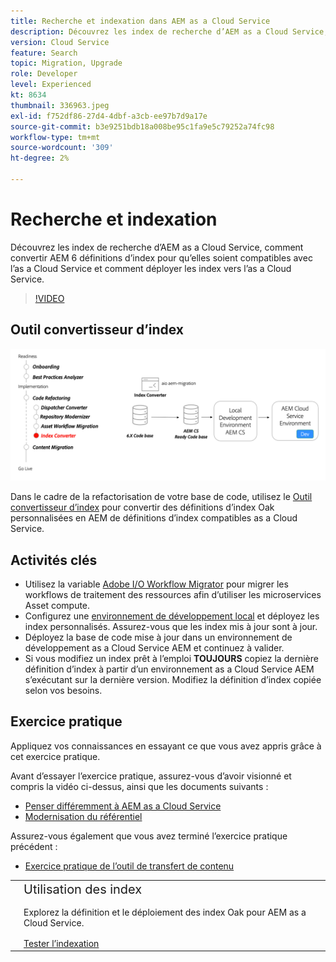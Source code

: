 ```yaml
---
title: Recherche et indexation dans AEM as a Cloud Service
description: Découvrez les index de recherche d’AEM as a Cloud Service, comment convertir AEM définitions d’index 6 et comment déployer des index.
version: Cloud Service
feature: Search
topic: Migration, Upgrade
role: Developer
level: Experienced
kt: 8634
thumbnail: 336963.jpeg
exl-id: f752df86-27d4-4dbf-a3cb-ee97b7d9a17e
source-git-commit: b3e9251bdb18a008be95c1fa9e5c79252a74fc98
workflow-type: tm+mt
source-wordcount: '309'
ht-degree: 2%

---
```


# Recherche et indexation

Découvrez les index de recherche d’AEM as a Cloud Service, comment convertir AEM 6 définitions d’index pour qu’elles soient compatibles avec l’as a Cloud Service et comment déployer les index vers l’as a Cloud Service.

>[!VIDEO](https://video.tv.adobe.com/v/336963?quality=12&learn=on)

## Outil convertisseur d’index

![Outil convertisseur d’index](./assets/index-converter.png)

Dans le cadre de la refactorisation de votre base de code, utilisez le [Outil convertisseur d’index](https://github.com/adobe/aio-cli-plugin-aem-cloud-service-migration#command-aio-aem-migrationindex-converter) pour convertir des définitions d’index Oak personnalisées en AEM de définitions d’index compatibles as a Cloud Service.

## Activités clés

+ Utilisez la variable [Adobe I/O Workflow Migrator](https://github.com/adobe/aio-cli-plugin-aem-cloud-service-migration#command-aio-aem-migrationindex-converter) pour migrer les workflows de traitement des ressources afin d’utiliser les microservices Asset compute.
+ Configurez une [environnement de développement local](https://experienceleague.adobe.com/docs/experience-manager-learn/cloud-service/local-development-environment-set-up/overview.html?lang=fr) et déployez les index personnalisés. Assurez-vous que les index mis à jour sont à jour.
+ Déployez la base de code mise à jour dans un environnement de développement as a Cloud Service AEM et continuez à valider.
+ Si vous modifiez un index prêt à l’emploi **TOUJOURS** copiez la dernière définition d’index à partir d’un environnement as a Cloud Service AEM s’exécutant sur la dernière version. Modifiez la définition d’index copiée selon vos besoins.

## Exercice pratique

Appliquez vos connaissances en essayant ce que vous avez appris grâce à cet exercice pratique.

Avant d’essayer l’exercice pratique, assurez-vous d’avoir visionné et compris la vidéo ci-dessus, ainsi que les documents suivants :

+ [Penser différemment à AEM as a Cloud Service](./introduction.md)
+ [Modernisation du référentiel](./repository-modernization.md)

Assurez-vous également que vous avez terminé l’exercice pratique précédent :

+ [Exercice pratique de l’outil de transfert de contenu](./content-migration/content-transfer-tool.md#hands-on-exercise)

<table style="border-width:0">
    <tr>
        <td style="width:150px">
            <a  rel="noreferrer"
                target="_blank"
                href="https://github.com/adobe/aem-cloud-engineering-video-series-exercises/tree/session7-indexes#cloud-acceleration-bootcamp---session-7-search-and-indexing"><img alt="Référentiel GitHub d’exercice pratique" src="./assets/github.png"/>
            </a>        
        </td>
        <td style="width:100%;margin-bottom:1rem;">
            <div style="font-size:1.25rem;font-weight:400;">Utilisation des index</div>
            <p style="margin:1rem 0">
                Explorez la définition et le déploiement des index Oak pour AEM as a Cloud Service.
            </p>
            <a  rel="noreferrer"
                target="_blank"
                href="https://github.com/adobe/aem-cloud-engineering-video-series-exercises/tree/session7-indexes#cloud-acceleration-bootcamp---session-7-search-and-indexing" class="spectrum-Button spectrum-Button--primary spectrum-Button--sizeM">
                <span class="spectrum-Button-label has-no-wrap has-text-weight-bold">Tester l’indexation</span>
            </a>
        </td>
    </tr>
</table>
